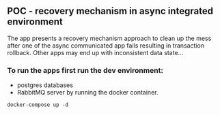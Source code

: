 ## POC - recovery mechanism in async integrated environment

The app presents a recovery mechanism approach to clean up the mess after one of the async communicated app fails resulting in transaction rollback.
Other apps may end up with inconsistent data state...

### To run the apps first run the dev environment:
- postgres databases
- RabbitMQ server
by running the docker container.

```docker-compose up -d```